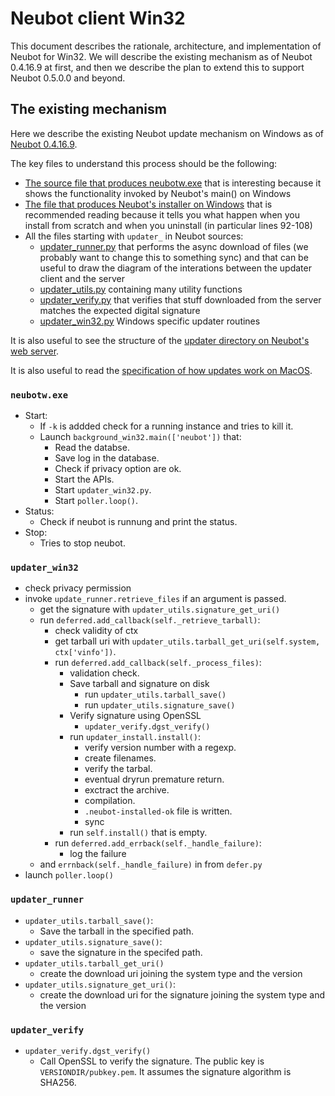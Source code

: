 # Neubot client Win32

This document describes the rationale, architecture, and implementation
of Neubot for Win32. We will describe the existing mechanism as of Neubot
0.4.16.9 at first, and then we describe the plan to extend this to
support Neubot 0.5.0.0 and beyond.

## The existing mechanism

Here we describe the existing Neubot update mechanism on Windows
as of [Neubot 0.4.16.9](https://github.com/neubot/neubot/tree/0.4.16.9).

The key files to understand this process should be the following:

* [The source file that produces neubotw.exe](https://github.com/neubot/neubot_win32/blob/0.4.16.9/Win32/neubotw) that is interesting because it shows the functionality invoked by Neubot's main() on Windows
* [The file that produces Neubot's installer on Windows](https://github.com/neubot/neubot_win32/blob/0.4.16.9/Win32/neubot.nsi.in) that is recommended reading because it tells you what happen when you install from scratch and when you uninstall (in particular lines 92-108)
* All the files starting with `updater_` in Neubot sources:
  * [updater_runner.py](https://github.com/neubot/neubot/blob/0.4.16.9/neubot/updater_runner.py) that performs the async download of files (we probably want to change this to something sync) and that can be useful to draw the diagram of the interations between the updater client and the server
  * [updater_utils.py](https://github.com/neubot/neubot/blob/0.4.16.9/neubot/updater_utils.py) containing many utility functions
  * [updater_verify.py](https://github.com/neubot/neubot/blob/0.4.16.9/neubot/updater_verify.py) that verifies that stuff downloaded from the server matches the expected digital signature
  * [updater_win32.py](https://github.com/neubot/neubot/blob/0.4.16.9/neubot/updater_win32.py) Windows specific updater routines

It is also useful to see the structure of the [updater directory on Neubot's web server](http://releases.neubot.org/updates/win32/).

It is also useful to read the [specification of how updates work on MacOS](https://github.com/neubot/neubot/blob/0.4.16.9/doc/neubot/updater/unix.txt).


### `neubotw.exe`

* Start: 
  * If `-k` is addded check for a running instance and tries to kill it.
  * Launch `background_win32.main(['neubot'])` that:
    * Read the databse.
    * Save log in the database.
    * Check if privacy option are ok.
    * Start the APIs.
    * Start `updater_win32.py`.
    * Start `poller.loop()`.
 * Status:
   * Check if neubot is runnung and print the status.
 * Stop: 
   * Tries to stop neubot.


### `updater_win32`

* check privacy permission
* invoke `update_runner.retrieve_files` if an argument is passed.
  * get the signature with `updater_utils.signature_get_uri()`
  * run `deferred.add_callback(self._retrieve_tarball)`:
    * check validity of ctx
    * get tarball uri with `updater_utils.tarball_get_uri(self.system, ctx['vinfo'])`.
    * run `deferred.add_callback(self._process_files)`:
      * validation check. 
      * Save tarball and signature on disk
        * run `updater_utils.tarball_save()`
        * run `updater_utils.signature_save()`
      * Verify signature using OpenSSL
        * `updater_verify.dgst_verify()`
      * run `updater_install.install()`:
        * verify version number with a regexp.
        * create filenames.
        * verify the tarbal.
        * eventual dryrun premature return.
        * exctract the archive.
        * compilation.
        * `.neubot-installed-ok` file is written.
        * sync
      * run `self.install()` that is empty.
    * run `deferred.add_errback(self._handle_failure)`:
      * log the failure
  * and `errnback(self._handle_failure)` in from `defer.py`
* launch `poller.loop()`


### `updater_runner`

* `updater_utils.tarball_save()`:
  * Save the tarball in the specified path.
* `updater_utils.signature_save()`:
  * save the signature in the specifed path.
* `updater_utils.tarball_get_uri()`
  * create the download uri joining the system type and the version
* `updater_utils.signature_get_uri()`:
  *  create the download uri for the signature joining the system type and the version

### `updater_verify`

* `updater_verify.dgst_verify()`
  * Call OpenSSL to verify the signature.  The public key is `VERSIONDIR/pubkey.pem`.  It assumes the signature algorithm is SHA256.


